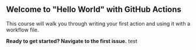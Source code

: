 ## Welcome to "Hello World" with GitHub Actions

This course will walk you through writing your first action and using it with a workflow file. 

**Ready to get started? Navigate to the first issue.**
test